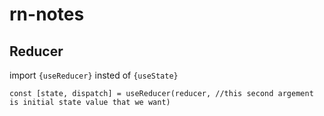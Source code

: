 # rn-notes

## Reducer 

import ```{useReducer}``` insted of ```{useState}```

```const [state, dispatch] = useReducer(reducer, //this second argement is initial state value that we want) ``` 
